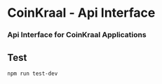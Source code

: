 # CoinKraal - Api Interface
### Api Interface for CoinKraal Applications


Test
---
```npm run test-dev```